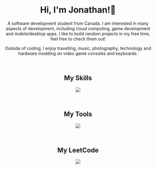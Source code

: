 <h1 align="center">Hi, I'm Jonathan!👋</h1>
<p align="center">A software development student from Canada. I am interested in many aspects of development, including cloud computing, game development and mobile/desktop apps. I like to build random projects in my free time, feel free to check them out!</p>
<p align="center">Outside of coding, I enjoy travelling, music, photography, technology and hardware modding on video game consoles and keyboards.</p>
<br/>
<h2 align="center">My Skills</h2>
<p align="center">
  <a href="https://skillicons.dev">
    <img src="https://skillicons.dev/icons?i=py,ruby,swift,rust,cs,js,html,css,react,django" />
  </a>
</p>
<br/>
<h2 align="center">My Tools</h2>
<p align="center">
  <a href="https://skillicons.dev">
    <img src="https://skillicons.dev/icons?i=github,figma,gcp,pycharm,rider,vscode,visualstudio" />
  </a>
</p>
<br/>
<h2 align="center">My LeetCode</h2>
<p align="center">
  <a href="https://leetcode.com/u/jntm">
    <img src="https://leetcard.jacoblin.cool/jntm?theme=transparent&font=Noto%20Sans%20Display"></img>
  </a>
</p>

